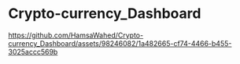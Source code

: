 # Crypto-currency_Dashboard

https://github.com/HamsaWahed/Crypto-currency_Dashboard/assets/98246082/1a482665-cf74-4466-b455-3025accc569b


